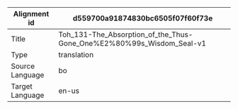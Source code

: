 |Alignment id | d559700a91874830bc6505f07f60f73e
| --- | --- 
|Title | Toh_131-The_Absorption_of_the_Thus-Gone_One%E2%80%99s_Wisdom_Seal-v1 
|Type | translation
|Source Language | bo
|Target Language | en-us